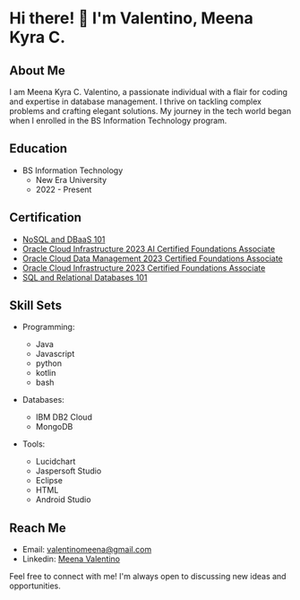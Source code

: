 # Hi there! 👋 I'm Valentino, Meena Kyra C.

## About Me

I am Meena Kyra C. Valentino, a passionate individual with a flair for coding and expertise in database management. I thrive on tackling complex problems and crafting elegant solutions. My journey in the tech world began when I enrolled in the BS Information Technology program.

## Education

- BS Information Technology
  - New Era University
  - 2022 - Present

## Certification

- [NoSQL and DBaaS 101](https://courses.cognitiveclass.ai/certificates/2b707e9a0b414532969d7df7cabe640f)
- [Oracle Cloud Infrastructure 2023 AI Certified Foundations Associate](https://catalog-education.oracle.com/pls/certview/sharebadge?id=A3168DD5E0BCD5000361CF9C7F9AAF7AF4919441D7242890689B99CACE10F6D0&fbclid=IwAR2qpcwmlA-nEM2f4XRofqk23Lw3hHbHsqWcgNG2aJl_eZvcuJ8b3PT1OYg)
- [Oracle Cloud Data Management 2023 Certified Foundations Associate](https://catalog-education.oracle.com/pls/certview/sharebadge?id=E115C82561154B074C12677577069FD37387DCC54030AC66DFC339BF60CD75A3)
- [Oracle Cloud Infrastructure 2023 Certified Foundations Associate](https://catalog-education.oracle.com/pls/certview/sharebadge?id=E8FE207FC1E69149A58977551E577E605DB6EDEDD7EF6197A50574D4A2F60DAA&fbclid=IwAR2vmH2ZtmxR8d06pcvA57v4NdR87WA8cNeYQYUgVOGFCN0X-wEIMbe9Jds)
- [SQL and Relational Databases 101](https://courses.cognitiveclass.ai/certificates/afa43f6a012648f49e64da56afaffc72)

## Skill Sets

- Programming:
  - Java
  - Javascript
  - python
  - kotlin
  - bash

- Databases:
  - IBM DB2 Cloud
  - MongoDB

- Tools:
  - Lucidchart
  - Jaspersoft Studio
  - Eclipse
  - HTML
  - Android Studio

## Reach Me
- Email: valentinomeena@gmail.com
- Linkedin: [Meena Valentino](https://www.linkedin.com/in/meena-valentino-2688b92a3/)
  
Feel free to connect with me! I'm always open to discussing new ideas and opportunities.

[certification_link1]: # "Hyperlink to NoSQL and DBaaS 101"
[certification_link2]: # "Hyperlink to Oracle Cloud Infrastructure 2023 AI Certified Foundations Associate certification"
[certification_link3]: # "Hyperlink to Oracle Cloud Data Management 2023 Certified Foundations Associate certification"
[certification_link4]: # "Hyperlink to Oracle Cloud Infrastructure 2023 Certified Foundations Associate certification"
[certification_link5]: # "Hyperlink to SQL and Relational Databases 101 certification"
